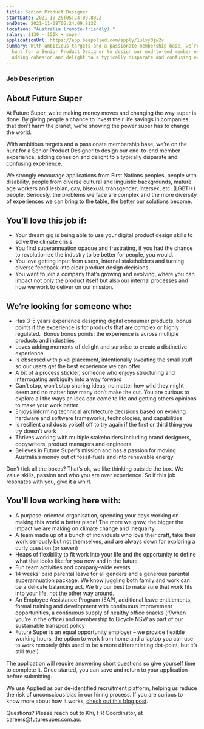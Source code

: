 ```yaml
---
title: Senior Product Designer
startDate: 2021-10-25T05:24:09.802Z
endDate: 2021-11-08T05:24:09.813Z
location: "Australia (remote-friendly) "
salary: $130 - 150k + super
applicationUrl: https://app.beapplied.com/apply/1ulvy0jw2v
summary: With ambitious targets and a passionate membership base, we’re on the
  hunt for a Senior Product Designer to design our end-to-end member experience,
  adding cohesion and delight to a typically disparate and confusing experience.
---
```

### Job Description

## About Future Super

At Future Super, we’re making money moves and changing the way super is done. By giving people a chance to invest their life savings in companies that don’t harm the planet, we’re showing the power super has to change the world. 

With ambitious targets and a passionate membership base, we’re on the hunt for a Senior Product Designer to design our end-to-end member experience, adding cohesion and delight to a typically disparate and confusing experience.

We strongly encourage applications from First Nations peoples, people with disability, people from diverse cultural and linguistic backgrounds, mature age workers and lesbian, gay, bisexual, transgender, intersex, etc. (LGBTI+) people. Seriously, the problems we face are complex and the more diversity of experiences we can bring to the table, the better our solutions become.

## You’ll love this job if:

* Your dream gig is being able to use your digital product design skills to solve the climate crisis. 
* You find superannuation opaque and frustrating, if you had the chance to revolutionize the industry to be better for people, you would. 
* You love getting input from users, internal stakeholders and turning diverse feedback into clear product design decisions. 
* You want to join a company that’s growing and evolving, where you can impact not only the product itself but also our internal processes and how we work to deliver on our mission.

## We’re looking for someone who:

* Has 3-5 years experience designing digital consumer products, bonus points if the experience is for products that are complex or highly regulated.  Bonus bonus points: the experience is across multiple products and industries 
* Loves adding moments of delight and surprise to create a distinctive experience
* Is obsessed with pixel placement, intentionally sweating the small stuff so our users get the best experience we can offer   
* A bit of a process stickler, someone who enjoys structuring and interrogating ambiguity into a way forward
* Can’t stop, won’t stop sharing ideas, no matter how wild they might seem and no matter how many don’t make the cut. You are curious to explore all the ways an idea can come to life and getting others opinions to make your work better 
* Enjoys informing technical architecture decisions based on evolving hardware and software frameworks, technologies, and capabilities
* Is resilient and dusts yo’self off to try again if the first or third thing you try doesn’t work
* Thrives working with multiple stakeholders including brand designers, copywriters, product managers and engineers 
* Believes in Future Super’s mission and has a passion for moving Australia’s money out of fossil-fuels and into renewable energy

Don’t tick all the boxes? That’s ok, we like thinking outside the box. We value skills, passion and who you are over experience. So if this job resonates with you, give it a whirl. 

## You'll love working here with:

* A purpose-oriented organisation, spending your days working on making this world a better place! The more we grow, the bigger the impact we are making on climate change and inequality
* A team made up of a bunch of individuals who love their craft, take their work seriously but not themselves, and are always down for exploring a curly question (or seven)
* Heaps of flexibility to fit work into your life and the opportunity to define what that looks like for you now and in the future
* Fun team activities and company-wide events
* 14 weeks’ paid parental leave for all genders and a generous parental superannuation package. We know juggling both family and work can be a delicate balancing act. We try our best to make sure that work fits into your life, not the other way around. 
* An Employee Assistance Program (EAP), additional leave entitlements, formal training and development with continuous improvement opportunities, a continuous supply of healthy office snacks (if/when you’re in the office) and membership to Bicycle NSW as part of our sustainable transport policy
* Future Super is an equal opportunity employer – we provide flexible working hours, the option to work from home and a laptop you can use to work remotely (this used to be a more differentiating dot-point, but it’s still true!)

The application will require answering short questions so give yourself time to complete it. Once started, you can save and return to your application before submitting.

We use Applied as our de-identified recruitment platform, helping us reduce the risk of unconscious bias in our hiring process. If you are curious to know more about how it works, [check out this blog post](https://www.linkedin.com/pulse/how-de-identified-recruitment-improving-diversity-our-veronica/?trackingId=0MnwcX%2BBRQSOTl0oogaIbA%3D%3D).

Questions? Please reach out to Khi, HR Coordinator, at careers@futuresuper.com.au.